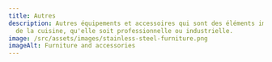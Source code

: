 ```yaml
---
title: Autres
description: Autres équipements et accessoires qui sont des éléments importants
  de la cuisine, qu'elle soit professionnelle ou industrielle.
image: /src/assets/images/stainless-steel-furniture.png
imageAlt: Furniture and accessories
---
```

